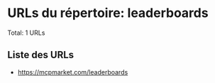# URLs du répertoire: leaderboards

Total: 1 URLs

## Liste des URLs

- https://mcpmarket.com/leaderboards
